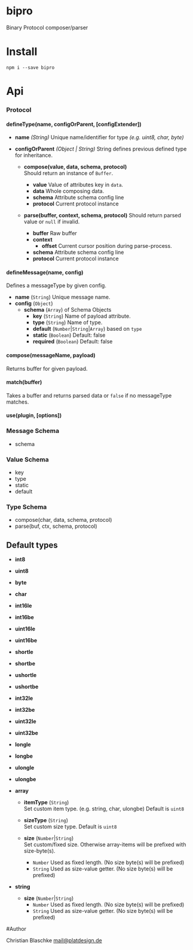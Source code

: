 # bipro

Binary Protocol composer/parser


# Install
`npm i --save bipro`



# Api

### Protocol
#### defineType(name, configOrParent, [configExtender])

- **name** *(String)* Unique name/identifier for type *(e.g. uint8, char, byte)*
- **configOrParent** *(Object | String)* String defines previous defined type for inheritance.
	
	- **compose(value, data, schema, protocol)** 	
	Should return an instance of `Buffer`. 
	
		- **value** Value of attributes key in `data`.
		- **data** Whole composing data.
		- **schema** Attribute schema config line 
		- **protocol** Current protocol instance

		
	- **parse(buffer, context, schema, protocol)**	Should return parsed value or `null` if invalid.

		- **buffer** Raw buffer
		- **context** 
			- **offset** Current cursor position during parse-process. 
		- **schema** Attribute schema config line 
		- **protocol** Current protocol instance





#### defineMessage(name, config)
Defines a messageType by given config.

- **name** (`String`) Unique message name.
- **config** (`Object`)
	- **schema** (`Array`) of Schema Objects
		- **key** (`String`) Name of payload attribute.
		- **type** (`String`) Name of type.
		- **default** (`Number`|`String`|`Array`) based on `type`
		- **static** (`Boolean`) Default: false
		- **required** (`Boolean`) Default: false

#### compose(messageName, payload)
Returns buffer for given payload.

#### match(buffer) 
Takes a buffer and returns parsed data or `false` if no messageType matches.

#### use(plugin, [options])




### Message Schema

- schema

### Value Schema

- key
- type
- static
- default

### Type Schema

- compose(char, data, schema, protocol)
- parse(buf, ctx, schema, protocol)




## Default types

- **int8**
- **uint8**
- **byte**
- **char**
- **int16le**
- **int16be**
- **uint16le**
- **uint16be**
- **shortle**
- **shortbe**
- **ushortle**
- **ushortbe**
- **int32le**
- **int32be**
- **uint32le**
- **uint32be**
- **longle**
- **longbe**
- **ulongle**
- **ulongbe**
- **array**
	
	- **itemType** (`String`)	
	Set custom item type. (e.g. string, char, ulongbe) Default is `uint8`
	
	- **sizeType** (`String`)	
	Set custom size type. Default is `uint8`
	
	- **size** (`Number`|`String`)	
	Set custom/fixed size. Otherwise array-items will be prefixed with size-byte(s).
	
		- `Number` Used as fixed length. (No size byte(s) will be prefixed)
		- `String` Used as size-value getter. (No size byte(s) will be prefixed) 

- **string**
	- **size** (`Number`|`String`)
		- `Number` Used as fixed length. (No size byte(s) will be prefixed)
		- `String` Used as size-value getter. (No size byte(s) will be prefixed) 



#Author

Christian Blaschke <mail@platdesign.de>
